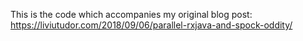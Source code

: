 This is the code which accompanies my original blog post: 
https://liviutudor.com/2018/09/06/parallel-rxjava-and-spock-oddity/
